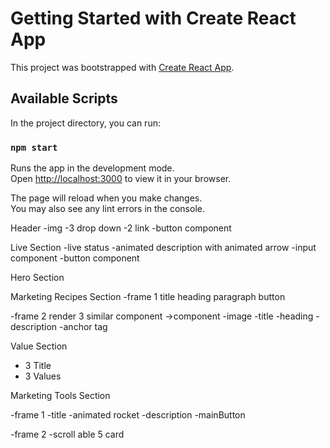 # Getting Started with Create React App

This project was bootstrapped with [Create React App](https://github.com/facebook/create-react-app).

## Available Scripts

In the project directory, you can run:

### `npm start`

Runs the app in the development mode.\
Open [http://localhost:3000](http://localhost:3000) to view it in your browser.

The page will reload when you make changes.\
You may also see any lint errors in the console.

Header
-img
-3 drop down
-2 link
-button component

Live Section
-live status
-animated description with animated arrow
-input component
-button component

Hero Section

Marketing Recipes Section
-frame 1
title
heading
paragraph
button

-frame 2
render 3 similar component
->component
-image
-title
-heading
-description
-anchor tag

Value Section

- 3 Title
- 3 Values

Marketing Tools Section

-frame 1
-title
-animated rocket
-description
-mainButton

-frame 2
-scroll able 5 card
